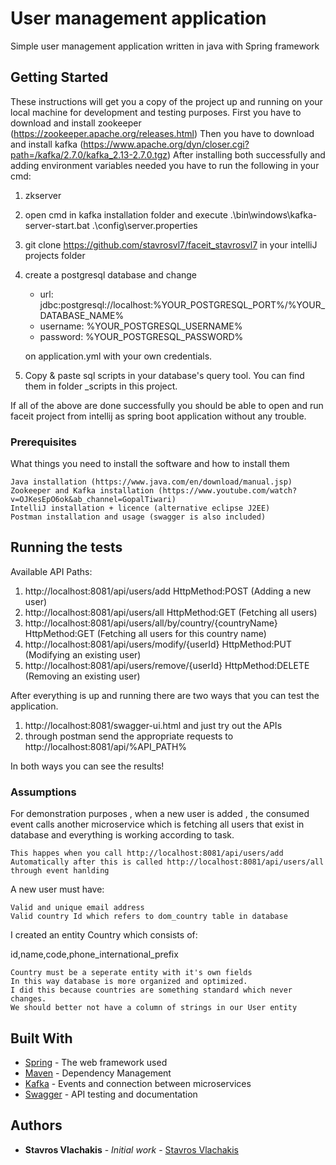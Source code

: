 # User management application

Simple user management application written in java with Spring framework

## Getting Started

These instructions will get you a copy of the project up and running on your local machine for development and testing purposes.
First you have to download and install zookeeper (https://zookeeper.apache.org/releases.html)
Then you have to download and install kafka (https://www.apache.org/dyn/closer.cgi?path=/kafka/2.7.0/kafka_2.13-2.7.0.tgz)
After installing both successfully and adding environment variables needed you have to run the following in your cmd:
1) zkserver
2) open cmd in kafka installation folder and execute .\bin\windows\kafka-server-start.bat .\config\server.properties
3) git clone https://github.com/stavrosvl7/faceit_stavrosvl7 in your intelliJ projects folder
4) create a postgresql database and change
     * url: jdbc:postgresql://localhost:%YOUR_POSTGRESQL_PORT%/%YOUR_DATABASE_NAME%
     * username: %YOUR_POSTGRESQL_USERNAME%
     * password: %YOUR_POSTGRESQL_PASSWORD%

    on application.yml with your own credentials.
5) Copy & paste sql scripts in your database's query tool. You can find them in folder _scripts in this project.

If all of the above are done successfully you should be able to open and run faceit project from intellij as spring boot application without any trouble.

### Prerequisites

What things you need to install the software and how to install them

```
Java installation (https://www.java.com/en/download/manual.jsp)
Zookeeper and Kafka installation (https://www.youtube.com/watch?v=OJKesEpO6ok&ab_channel=GopalTiwari)
IntelliJ installation + licence (alternative eclipse J2EE)
Postman installation and usage (swagger is also included)
```

## Running the tests
Available API Paths:
1) http://localhost:8081/api/users/add HttpMethod:POST (Adding a new user)
2) http://localhost:8081/api/users/all HttpMethod:GET (Fetching all users)
3) http://localhost:8081/api/users/all/by/country/{countryName} HttpMethod:GET (Fetching all users for this country name)
4) http://localhost:8081/api/users/modify/{userId} HttpMethod:PUT (Modifying an existing user)
5) http://localhost:8081/api/users/remove/{userId} HttpMethod:DELETE (Removing an existing user)

After everything is up and running there are two ways that you can test the application.
1) http://localhost:8081/swagger-ui.html and just try out the APIs
2) through postman send the appropriate requests to http://localhost:8081/api/%API_PATH%

In both ways you can see the results!

### Assumptions

For demonstration purposes , when a new user is added , the consumed event calls another microservice
which is fetching all users that exist in database and everything is working according to task.


```
This happes when you call http://localhost:8081/api/users/add
Automatically after this is called http://localhost:8081/api/users/all through event hanlding
```

A new user must have:

```
Valid and unique email address
Valid country Id which refers to dom_country table in database
```

I created an entity Country which consists of:

id,name,code,phone_international_prefix

```
Country must be a seperate entity with it's own fields
In this way database is more organized and optimized.
I did this because countries are something standard which never changes.
We should better not have a column of strings in our User entity
```

## Built With

* [Spring](https://spring.io/) - The web framework used
* [Maven](https://maven.apache.org/) - Dependency Management
* [Kafka](https://kafka.apache.org/) - Events and connection between microservices 
* [Swagger](https://swagger.io/) - API testing and documentation 

## Authors

* **Stavros Vlachakis** - *Initial work* - [Stavros Vlachakis](https://github.com/stavrosvl7)

